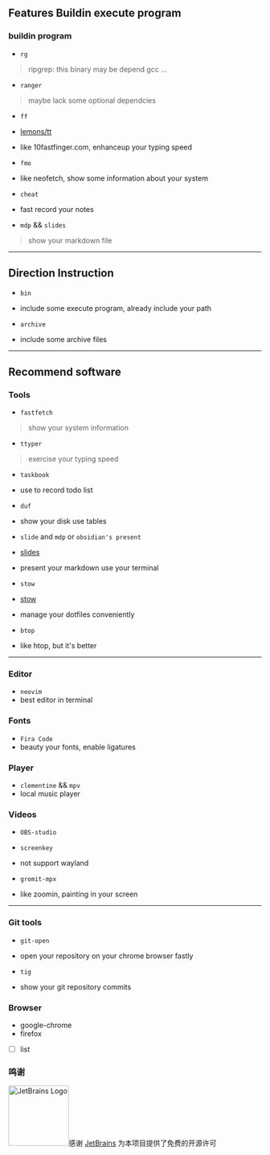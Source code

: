 <!------->
<!--theme: $HOME/tmp/dd.json-->
<!--author: Gopher-->
<!--date: January 2, 2006-->
<!--paging: Slide %d / %d-->
<!------->

## Features Buildin execute program

### buildin program
- `rg`
> ripgrep: this binary may be depend gcc ...

- `ranger`
> maybe lack some optional dependcies

- `ff`

- [lemons/tt](https://github.com/lemnos/tt)

- like 10fastfinger.com, enhanceup your typing speed

- `fmo`

- like neofetch, show some information about your system

- `cheat`

- fast record your notes

- `mdp` && `slides`
> show your markdown file
---

## Direction Instruction

- `bin`

- include some execute program, already include your path

- `archive`

- include some archive files

---

## Recommend software

### Tools

- `fastfetch`
> show your system information

- `ttyper`
> exercise your typing speed

- `taskbook`

- use to record todo list

- `duf`

- show your disk use tables

- `slide` and `mdp` or `obsidian's present`

- [slides](https://github.com/maaslalani/slides)

- present your markdown use your terminal

- `stow`

- [stow](https://www.gnu.org/software/stow/)

- manage your dotfiles conveniently

- `btop`

- like htop, but it's better

---

### Editor

- `neovim`
- best editor in terminal

### Fonts

- `Fira Code`
- beauty your fonts, enable ligatures

### Player

- `clementine` && `mpv`
- local music player

### Videos

- `OBS-studio`

- `screenkey`

- not support wayland

- `gromit-mpx`

- like zoomin, painting in your screen

---

### Git tools

- `git-open`

- open your repository on your chrome browser fastly

- `tig`

- show your git repository commits

### Browser

- google-chrome
- firefox

<!--TODO-->
- [ ] list


### 鸣谢

<a href="https://jb.gg/OpenSource"><img src="https://resources.jetbrains.com/storage/products/company/brand/logos/jb_beam.svg?_ga=2.263186572.1020213154.1638867200-1024192477.1626502028&_gl=1*10v7lte*_ga*MTAyNDE5MjQ3Ny4xNjI2NTAyMDI4*_ga_V0XZL7QHEB*MTYzODkyMzEwNC4xMC4xLjE2Mzg5MjMxMjQuNDA.
" alt="JetBrains Logo" width="120px"/></a>感谢 [JetBrains](https://jb.gg/OpenSource) 为本项目提供了免费的开源许可
